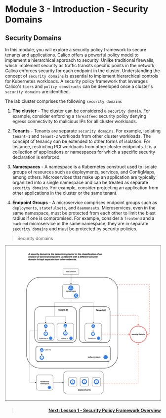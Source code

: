 
# Module 3 - Introduction - Security Domains 

## Security Domains

In this module, you will explore a security policy framework to secure tenants and applications. Calico offers a powerful policy model to implement a hierarchical approach to security. Unlike traditional firewalls, which implement security as traffic transits specific points in the network, Calico enforces security for each endpoint in the cluster. Understanding the concept of `security domains` is essential to implement hierarchical controls for Kubernetes workloads. A security policy framework that leverages Calico's `tiers` and `policy constructs` can be developed once a cluster's `security domains` are identified. 

The lab cluster comprises the following `security domains`

1.  **The cluster** - The cluster can be considered a `security domain`. For example, consider enforcing a `threatfeed` security policy denying egress connectivity to malicious IPs for all cluster workloads.

2.  **Tenants** - Tenants are separate `security domains`. For example, isolating `tenant-1` and `tenant-2` workloads from other cluster workloads. The concept of tenancy can be extended to other forms of isolation. For instance, restricting PCI workloads from other cluster endpoints. It is a collection of applications or namespaces for which a specific security declaration is enforced. 

3.  **Namespaces** - A namespace is a Kubernetes construct used to isolate groups of resources such as deployments, services, and ConfigMaps, among others. Microservices that make up an application are typically organized into a single namespace and can be treated as separate `security domains`. For example, consider protecting an application from other applications in the cluster or the same tenant. 

4.  **Endpoint Groups** - A microservice comprises endpoint groups such as `deployments`, `statefulsets`, and `daemonsets`. Microservices, even in the same namespace, must be protected from each other to limit the blast radius if one is compromised. For example, consider a `frontend` and a `backend` microservice in the same namespace; they are in separate `security domains` and must be protected by security policies.   

> Security domains

![Security Domains](images/security-domains.png)

> #### <div align="right">  [Next: Lesson 1 - Security Policy Framework Overview](https://github.com/tigera-cs/quickstart-self-service/blob/main/modules/security-policy-framework-overview.md) </div>


